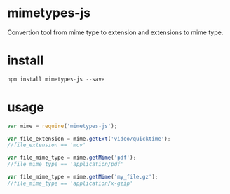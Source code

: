 # mimetypes-js
Convertion tool from mime type to extension and extensions to mime type.

# install
```javascript
npm install mimetypes-js --save
```

# usage
```javascript
var mime = require('mimetypes-js');

var file_extension = mime.getExt('video/quicktime');
//file_extension == 'mov'

var file_mime_type = mime.getMime('pdf');
//file_mime_type == 'application/pdf'

var file_mime_type = mime.getMime('my_file.gz');
//file_mime_type == 'application/x-gzip'
```
